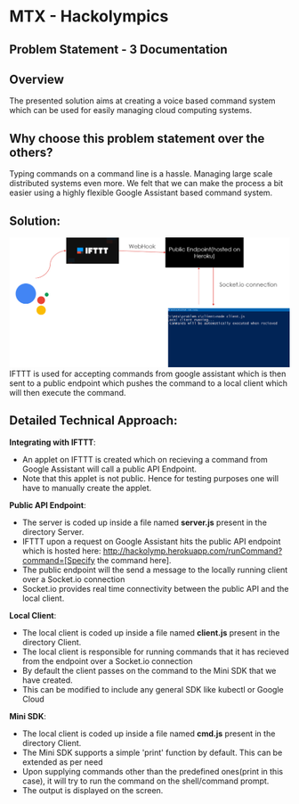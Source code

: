 # MTX - Hackolympics 

## Problem Statement - 3 Documentation

## Overview
The presented solution aims at creating a voice based command system which can be used for easily managing cloud computing systems.

## Why choose this problem statement over the others?
Typing commands on a command line is a hassle. Managing large scale distributed systems even more. We felt that we can make the process a bit easier using a highly flexible  Google Assistant based command system. 



## Solution:
![alt text](https://github.com/akshatjoshi2001/Hackolympics-Problem3/blob/master/solution.png?raw=true)
IFTTT is used for accepting commands from google assistant which is then sent to a public endpoint which pushes the command to a local client which will then execute the command.


## Detailed Technical Approach:

**Integrating with IFTTT**:

* An applet on IFTTT is created which on recieving a command from Google Assistant will call a public API Endpoint.
* Note that this applet is not public. Hence for testing purposes one will have to manually create the applet.

**Public API Endpoint**:
* The server is coded up inside a file named **server.js** present in the directory Server.
* IFTTT upon a request on Google Assistant hits the public API endpoint which is hosted here: http://hackolymp.herokuapp.com/runCommand?command=[Specify the command here].
* The public endpoint will the send a message to the locally running client over a Socket.io connection
* Socket.io provides real time connectivity between the public API and the local client.

**Local Client**:
* The local client is coded up inside a file named **client.js** present in the directory Client.
* The local client is responsible for running commands that it has recieved from the endpoint over a Socket.io connection
* By default the client passes on the command to the Mini SDK that we have created.
* This can be modified to include any general SDK like kubectl or Google Cloud

**Mini SDK**:
* The local client is coded up inside a file named **cmd.js** present in the directory Client.
* The Mini SDK supports a simple 'print' function by default. This can be extended as per need
* Upon supplying commands other than the predefined ones(print in this case), it will try to run the command  on the shell/command prompt.
* The output is displayed on the screen.
